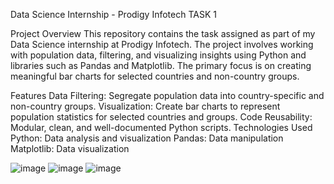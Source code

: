 Data Science Internship - Prodigy Infotech TASK 1

Project Overview
This repository contains the task assigned as part of my Data Science internship at Prodigy Infotech. The project involves working with population data, filtering, and visualizing insights using Python and libraries such as Pandas and Matplotlib. The primary focus is on creating meaningful bar charts for selected countries and non-country groups.

Features
Data Filtering: Segregate population data into country-specific and non-country groups.
Visualization: Create bar charts to represent population statistics for selected countries and groups.
Code Reusability: Modular, clean, and well-documented Python scripts.
Technologies Used
Python: Data analysis and visualization
Pandas: Data manipulation
Matplotlib: Data visualization

![image](https://github.com/user-attachments/assets/7871e318-fd6c-415f-b0bd-34ac2f88d56b)
![image](https://github.com/user-attachments/assets/ddd33f07-d0cd-48e1-86bd-86f10a87fbcd)
![image](https://github.com/user-attachments/assets/0ac76430-d800-4210-b31a-c5f6c628a2e6)


